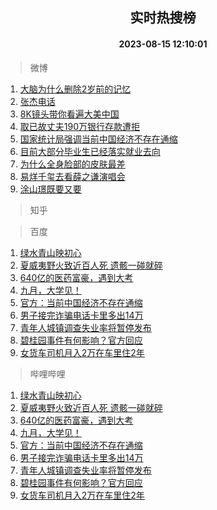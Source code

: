 <div align="center"><h2>实时热搜榜</h2><h4>2023-08-15 12:10:01</h4></div>

> 微博  

1. [大脑为什么删除2岁前的记忆](https://s.weibo.com/weibo?q=%23%E5%A4%A7%E8%84%91%E4%B8%BA%E4%BB%80%E4%B9%88%E5%88%A0%E9%99%A42%E5%B2%81%E5%89%8D%E7%9A%84%E8%AE%B0%E5%BF%86%23&t=31&band_rank=1&Refer=top)<br />
2. [张杰电话](https://s.weibo.com/weibo?q=%E5%BC%A0%E6%9D%B0%E7%94%B5%E8%AF%9D&t=31&band_rank=2&Refer=top)<br />
3. [8K镜头带你看遍大美中国](https://s.weibo.com/weibo?q=%238K%E9%95%9C%E5%A4%B4%E5%B8%A6%E4%BD%A0%E7%9C%8B%E9%81%8D%E5%A4%A7%E7%BE%8E%E4%B8%AD%E5%9B%BD%23&t=31&band_rank=3&Refer=top)<br />
4. [取已故丈夫190万银行存款遭拒](https://s.weibo.com/weibo?q=%23%E5%8F%96%E5%B7%B2%E6%95%85%E4%B8%88%E5%A4%AB190%E4%B8%87%E9%93%B6%E8%A1%8C%E5%AD%98%E6%AC%BE%E9%81%AD%E6%8B%92%23&t=31&band_rank=4&Refer=top)<br />
5. [国家统计局强调当前中国经济不存在通缩](https://s.weibo.com/weibo?q=%23%E5%9B%BD%E5%AE%B6%E7%BB%9F%E8%AE%A1%E5%B1%80%E5%BC%BA%E8%B0%83%E5%BD%93%E5%89%8D%E4%B8%AD%E5%9B%BD%E7%BB%8F%E6%B5%8E%E4%B8%8D%E5%AD%98%E5%9C%A8%E9%80%9A%E7%BC%A9%23&t=31&band_rank=5&Refer=top)<br />
6. [目前大部分毕业生已经落实就业去向](https://s.weibo.com/weibo?q=%23%E7%9B%AE%E5%89%8D%E5%A4%A7%E9%83%A8%E5%88%86%E6%AF%95%E4%B8%9A%E7%94%9F%E5%B7%B2%E7%BB%8F%E8%90%BD%E5%AE%9E%E5%B0%B1%E4%B8%9A%E5%8E%BB%E5%90%91%23&t=31&band_rank=6&Refer=top)<br />
7. [为什么全身脸部的皮肤最差](https://s.weibo.com/weibo?q=%23%E4%B8%BA%E4%BB%80%E4%B9%88%E5%85%A8%E8%BA%AB%E8%84%B8%E9%83%A8%E7%9A%84%E7%9A%AE%E8%82%A4%E6%9C%80%E5%B7%AE%23&t=31&band_rank=7&Refer=top)<br />
8. [易烊千玺去看薛之谦演唱会](https://s.weibo.com/weibo?q=%23%E6%98%93%E7%83%8A%E5%8D%83%E7%8E%BA%E5%8E%BB%E7%9C%8B%E8%96%9B%E4%B9%8B%E8%B0%A6%E6%BC%94%E5%94%B1%E4%BC%9A%23&t=31&band_rank=8&Refer=top)<br />
9. [涂山璟既要又要](https://s.weibo.com/weibo?q=%23%E6%B6%82%E5%B1%B1%E7%92%9F%E6%97%A2%E8%A6%81%E5%8F%88%E8%A6%81%23&t=31&band_rank=9&Refer=top)<br />

> 知乎  


> 百度  

1. [绿水青山映初心](https://www.baidu.com/s?wd=%E7%BB%BF%E6%B0%B4%E9%9D%92%E5%B1%B1%E6%98%A0%E5%88%9D%E5%BF%83&sa=fyb_news&rsv_dl=fyb_news)<br />
2. [夏威夷野火致近百人死 遗骸一碰就碎](https://www.baidu.com/s?wd=%E5%A4%8F%E5%A8%81%E5%A4%B7%E9%87%8E%E7%81%AB%E8%87%B4%E8%BF%91%E7%99%BE%E4%BA%BA%E6%AD%BB+%E9%81%97%E9%AA%B8%E4%B8%80%E7%A2%B0%E5%B0%B1%E7%A2%8E&sa=fyb_news&rsv_dl=fyb_news)<br />
3. [640亿的医药富豪，遇到大考](https://www.baidu.com/s?wd=640%E4%BA%BF%E7%9A%84%E5%8C%BB%E8%8D%AF%E5%AF%8C%E8%B1%AA%EF%BC%8C%E9%81%87%E5%88%B0%E5%A4%A7%E8%80%83&sa=fyb_news&rsv_dl=fyb_news)<br />
4. [九月，大学见！](https://www.baidu.com/s?wd=%E4%B9%9D%E6%9C%88%EF%BC%8C%E5%A4%A7%E5%AD%A6%E8%A7%81%EF%BC%81&sa=fyb_news&rsv_dl=fyb_news)<br />
5. [官方：当前中国经济不存在通缩](https://www.baidu.com/s?wd=%E5%AE%98%E6%96%B9%EF%BC%9A%E5%BD%93%E5%89%8D%E4%B8%AD%E5%9B%BD%E7%BB%8F%E6%B5%8E%E4%B8%8D%E5%AD%98%E5%9C%A8%E9%80%9A%E7%BC%A9&sa=fyb_news&rsv_dl=fyb_news)<br />
6. [男子接完诈骗电话卡里多出14万](https://www.baidu.com/s?wd=%E7%94%B7%E5%AD%90%E6%8E%A5%E5%AE%8C%E8%AF%88%E9%AA%97%E7%94%B5%E8%AF%9D%E5%8D%A1%E9%87%8C%E5%A4%9A%E5%87%BA14%E4%B8%87&sa=fyb_news&rsv_dl=fyb_news)<br />
7. [青年人城镇调查失业率将暂停发布](https://www.baidu.com/s?wd=%E9%9D%92%E5%B9%B4%E4%BA%BA%E5%9F%8E%E9%95%87%E8%B0%83%E6%9F%A5%E5%A4%B1%E4%B8%9A%E7%8E%87%E5%B0%86%E6%9A%82%E5%81%9C%E5%8F%91%E5%B8%83&sa=fyb_news&rsv_dl=fyb_news)<br />
8. [碧桂园事件有何影响？官方回应](https://www.baidu.com/s?wd=%E7%A2%A7%E6%A1%82%E5%9B%AD%E4%BA%8B%E4%BB%B6%E6%9C%89%E4%BD%95%E5%BD%B1%E5%93%8D%EF%BC%9F%E5%AE%98%E6%96%B9%E5%9B%9E%E5%BA%94&sa=fyb_news&rsv_dl=fyb_news)<br />
9. [女货车司机月入2万在车里住2年](https://www.baidu.com/s?wd=%E5%A5%B3%E8%B4%A7%E8%BD%A6%E5%8F%B8%E6%9C%BA%E6%9C%88%E5%85%A52%E4%B8%87%E5%9C%A8%E8%BD%A6%E9%87%8C%E4%BD%8F2%E5%B9%B4&sa=fyb_news&rsv_dl=fyb_news)<br />

> 哔哩哔哩  

1. [绿水青山映初心](https://www.baidu.com/s?wd=%E7%BB%BF%E6%B0%B4%E9%9D%92%E5%B1%B1%E6%98%A0%E5%88%9D%E5%BF%83&sa=fyb_news&rsv_dl=fyb_news)<br />
2. [夏威夷野火致近百人死 遗骸一碰就碎](https://www.baidu.com/s?wd=%E5%A4%8F%E5%A8%81%E5%A4%B7%E9%87%8E%E7%81%AB%E8%87%B4%E8%BF%91%E7%99%BE%E4%BA%BA%E6%AD%BB+%E9%81%97%E9%AA%B8%E4%B8%80%E7%A2%B0%E5%B0%B1%E7%A2%8E&sa=fyb_news&rsv_dl=fyb_news)<br />
3. [640亿的医药富豪，遇到大考](https://www.baidu.com/s?wd=640%E4%BA%BF%E7%9A%84%E5%8C%BB%E8%8D%AF%E5%AF%8C%E8%B1%AA%EF%BC%8C%E9%81%87%E5%88%B0%E5%A4%A7%E8%80%83&sa=fyb_news&rsv_dl=fyb_news)<br />
4. [九月，大学见！](https://www.baidu.com/s?wd=%E4%B9%9D%E6%9C%88%EF%BC%8C%E5%A4%A7%E5%AD%A6%E8%A7%81%EF%BC%81&sa=fyb_news&rsv_dl=fyb_news)<br />
5. [官方：当前中国经济不存在通缩](https://www.baidu.com/s?wd=%E5%AE%98%E6%96%B9%EF%BC%9A%E5%BD%93%E5%89%8D%E4%B8%AD%E5%9B%BD%E7%BB%8F%E6%B5%8E%E4%B8%8D%E5%AD%98%E5%9C%A8%E9%80%9A%E7%BC%A9&sa=fyb_news&rsv_dl=fyb_news)<br />
6. [男子接完诈骗电话卡里多出14万](https://www.baidu.com/s?wd=%E7%94%B7%E5%AD%90%E6%8E%A5%E5%AE%8C%E8%AF%88%E9%AA%97%E7%94%B5%E8%AF%9D%E5%8D%A1%E9%87%8C%E5%A4%9A%E5%87%BA14%E4%B8%87&sa=fyb_news&rsv_dl=fyb_news)<br />
7. [青年人城镇调查失业率将暂停发布](https://www.baidu.com/s?wd=%E9%9D%92%E5%B9%B4%E4%BA%BA%E5%9F%8E%E9%95%87%E8%B0%83%E6%9F%A5%E5%A4%B1%E4%B8%9A%E7%8E%87%E5%B0%86%E6%9A%82%E5%81%9C%E5%8F%91%E5%B8%83&sa=fyb_news&rsv_dl=fyb_news)<br />
8. [碧桂园事件有何影响？官方回应](https://www.baidu.com/s?wd=%E7%A2%A7%E6%A1%82%E5%9B%AD%E4%BA%8B%E4%BB%B6%E6%9C%89%E4%BD%95%E5%BD%B1%E5%93%8D%EF%BC%9F%E5%AE%98%E6%96%B9%E5%9B%9E%E5%BA%94&sa=fyb_news&rsv_dl=fyb_news)<br />
9. [女货车司机月入2万在车里住2年](https://www.baidu.com/s?wd=%E5%A5%B3%E8%B4%A7%E8%BD%A6%E5%8F%B8%E6%9C%BA%E6%9C%88%E5%85%A52%E4%B8%87%E5%9C%A8%E8%BD%A6%E9%87%8C%E4%BD%8F2%E5%B9%B4&sa=fyb_news&rsv_dl=fyb_news)<br />

